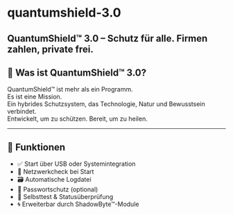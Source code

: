 # quantumshield-3.0
QuantumShield™ 3.0 – Schutz für alle. Firmen zahlen, private frei.
---

## 🧠 Was ist QuantumShield™ 3.0?

QuantumShield™ ist mehr als ein Programm.  
Es ist eine Mission.  
Ein hybrides Schutzsystem, das Technologie, Natur und Bewusstsein verbindet.  
Entwickelt, um zu schützen. Bereit, um zu heilen.

---

## 🔧 Funktionen

- ✅ Start über USB oder Systemintegration  
- 📡 Netzwerkcheck bei Start  
- 🗃️ Automatische Logdatei  
- 🔐 Passwortschutz (optional)  
- 🧠 Selbsttest & Statusüberprüfung  
- 🌀 Erweiterbar durch ShadowByte™-Module
  

